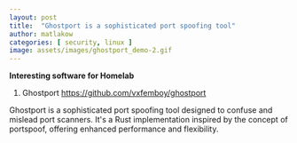 ```yaml
---
layout: post
title:  "Ghostport is a sophisticated port spoofing tool"
author: matlakow
categories: [ security, linux ]
image: assets/images/ghostport_demo-2.gif
---
```


**Interesting software for Homelab**

1. Ghostport https://github.com/vxfemboy/ghostport

Ghostport is a sophisticated port spoofing tool designed to confuse and mislead port scanners. It's a Rust implementation inspired by the concept of portspoof, offering enhanced performance and flexibility.
